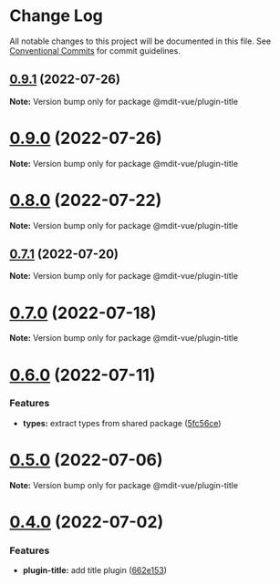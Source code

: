 # Change Log

All notable changes to this project will be documented in this file.
See [Conventional Commits](https://conventionalcommits.org) for commit guidelines.

## [0.9.1](https://github.com/mdit-vue/mdit-vue/compare/v0.9.0...v0.9.1) (2022-07-26)

**Note:** Version bump only for package @mdit-vue/plugin-title

# [0.9.0](https://github.com/mdit-vue/mdit-vue/compare/v0.8.1...v0.9.0) (2022-07-26)

**Note:** Version bump only for package @mdit-vue/plugin-title

# [0.8.0](https://github.com/mdit-vue/mdit-vue/compare/v0.7.1...v0.8.0) (2022-07-22)

**Note:** Version bump only for package @mdit-vue/plugin-title

## [0.7.1](https://github.com/mdit-vue/mdit-vue/compare/v0.7.0...v0.7.1) (2022-07-20)

**Note:** Version bump only for package @mdit-vue/plugin-title

# [0.7.0](https://github.com/mdit-vue/mdit-vue/compare/v0.6.0...v0.7.0) (2022-07-18)

**Note:** Version bump only for package @mdit-vue/plugin-title

# [0.6.0](https://github.com/mdit-vue/mdit-vue/compare/v0.5.0...v0.6.0) (2022-07-11)

### Features

- **types:** extract types from shared package ([5fc56ce](https://github.com/mdit-vue/mdit-vue/commit/5fc56ce6439159584e09e13ca9a6e87abe8f4389))

# [0.5.0](https://github.com/mdit-vue/mdit-vue/compare/v0.4.0...v0.5.0) (2022-07-06)

**Note:** Version bump only for package @mdit-vue/plugin-title

# [0.4.0](https://github.com/mdit-vue/mdit-vue/compare/v0.3.1...v0.4.0) (2022-07-02)

### Features

- **plugin-title:** add title plugin ([662e153](https://github.com/mdit-vue/mdit-vue/commit/662e153b74226df6db57531e71ab5f8d563da780))
